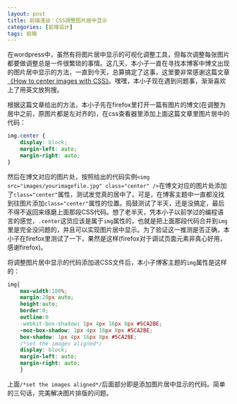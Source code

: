 ```yaml
---
layout: post
title: 前端浅谈：CSS调整图片居中显示
categories: [前端设计]
tags: 前端
---
```


在wordpress中，虽然有将图片居中显示的可视化调整工具，但每次调整每张图片都要做调整总是一件很繁琐的事情。这几天，本小子一直在寻找本博客中博文出现的图片居中显示的方法，一直到今天，总算搞定了这事，这里要非常感谢这篇文章[《How to center images with CSS》](http://imagecss.com/center.html)。嘿嘿，本小子现在遇到问题事，渐渐喜欢上了用英文放狗搜。

根据这篇文章给出的方法，本小子先在firefox里打开一篇有图片的博文(在调整为居中之前，原图片都是左对齐的)，在css查看器里添加上面这篇文章里图片居中的代码：

```css
img.center {
    display: block;
    margin-left: auto;
    margin-right: auto;
}
```

然后在博文对应的图片处，按照给出的代码实例`<img src="images/yourimagefile.jpg" class="center" />`在博文对应的图片处添加了`class="center"`属性，测试发觉真的居中了。可是，在博客主题中一直都没找到往图片添加`class="center"`属性的位置。捣鼓测试了半天，还是没搞定，最后不得不返回来琢磨上面那段CSS代码。想了老半天，凭本小子以前学过的编程语言的感觉，`.center`这货应该是属于`img`属性的，也就是把上面那段代码合并到`img`里是完全没问题的，并且可以实现图片居中显示。为了验证这一推测是否正确，本小子在firefox里测试了一下，果然是这样(firefox对于调试页面元素非真心好用，感谢firefox)。

将调整图片居中显示的代码添加进CSS文件后，本小子博客主题的`img`属性是这样的：

```css
img{
	max-width:100%;
	margin:20px auto;
	height:auto;
	border:0;
	outline:0
	-webkit-box-shadow: 1px 4px 16px 8px #5CA2BE;
    -moz-box-shadow: 1px 4px 16px 8px #5CA2BE;
    box-shadow: 1px 4px 16px 8px #5CA2BE;
    /*set the images aligned*/
    display: block;
    margin-left: auto;
    margin-right: auto;
	}
```
上面`/*set the images aligned*/`后面部分即是添加图片居中显示的代码。简单的三句话，完美解决图片排版的问题。
